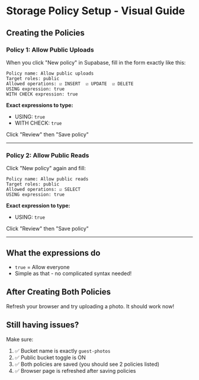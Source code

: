 # Storage Policy Setup - Visual Guide

## Creating the Policies

### Policy 1: Allow Public Uploads

When you click "New policy" in Supabase, fill in the form exactly like this:

```
Policy name: Allow public uploads
Target roles: public
Allowed operations: ☑ INSERT  ☑ UPDATE  ☑ DELETE
USING expression: true
WITH CHECK expression: true
```

**Exact expressions to type:**
- USING: `true`
- WITH CHECK: `true`

Click "Review" then "Save policy"

---

### Policy 2: Allow Public Reads

Click "New policy" again and fill:

```
Policy name: Allow public reads
Target roles: public
Allowed operations: ☑ SELECT
USING expression: true
```

**Exact expression to type:**
- USING: `true`

Click "Review" then "Save policy"

---

## What the expressions do

- `true` = Allow everyone
- Simple as that - no complicated syntax needed!

## After Creating Both Policies

Refresh your browser and try uploading a photo. It should work now!

## Still having issues?

Make sure:
1. ✅ Bucket name is exactly `guest-photos`
2. ✅ Public bucket toggle is ON
3. ✅ Both policies are saved (you should see 2 policies listed)
4. ✅ Browser page is refreshed after saving policies
